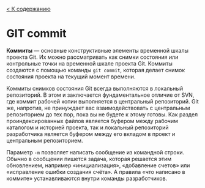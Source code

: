 [< К содержанию](./Readme.md)

# GIT commit

**Коммиты**  — основные конструктивные элементы временной шкалы проекта Git. Их можно рассматривать как снимки состояния или контрольные точки на временной шкале проекта Git. Коммиты создаются с помощью команды `git commit`, которая делает снимок состояния проекта на текущий момент времени. 

Коммиты снимков состояния Git всегда выполняются в локальный репозиторий. В этом и заключается фундаментальное отличие от SVN, где коммит рабочей копии выполняется в центральный репозиторий. Git же, напротив, не принуждает вас взаимодействовать с центральным репозиторием до тех пор, пока вы не будете к этому готовы. Как раздел проиндексированных файлов является буфером между рабочим каталогом и историей проекта, так и локальный репозиторий разработчика является буфером между его вкладом в проект и центральным репозиторием.

Параметр `-m` позволяет написать сообщение из командной строки.
Обычно в сообщении пишется задача, которая решается этим обновлением, например «инициализация», «добавление счетов» или «исправление ошибки создания счёта». А правила «что написано в коммите» устанавливаются внутри команды разработчиков.